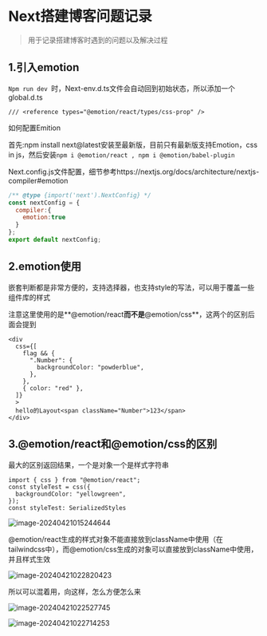 # Next搭建博客问题记录

> 用于记录搭建博客时遇到的问题以及解决过程

## 1.引入emotion

`Npm run dev `时，Next-env.d.ts文件会自动回到初始状态，所以添加一个global.d.ts

```tsx
/// <reference types="@emotion/react/types/css-prop" />
```

如何配置Emition

首先:npm install next@latest安装至最新版，目前只有最新版支持Emotion，css in js，然后安装`npm i @emotion/react , npm i @emotion/babel-plugin  `

Next.config.js文件配置，细节参考https://nextjs.org/docs/architecture/nextjs-compiler#emotion

```js
/** @type {import('next').NextConfig} */
const nextConfig = {
  compiler:{
    emotion:true
  }
};
export default nextConfig;
```

## 2.emotion使用

嵌套判断都是非常方便的，支持选择器，也支持style的写法，可以用于覆盖一些组件库的样式

注意这里使用的是**@emotion/react**而不是**@emotion/css**，这两个的区别后面会提到

```tsx
<div
  css={[
    flag && {
      ".Number": {
        backgroundColor: "powderblue",
      },
    },
    { color: "red" },
  ]}
  >
  hello的Layout<span className="Number">123</span>
</div>
```

## 3.@emotion/react和@emotion/css的区别

最大的区别返回结果，一个是对象一个是样式字符串

```tsx
import { css } from "@emotion/react";
const styleTest = css({
  backgroundColor: "yellowgreen",
});
const styleTest: SerializedStyles
```

![image-20240421015244644](https://gitee.com/ding_wei_wu/img-path/raw/master/img/image-20240421015244644.png)

@emotion/react生成的样式对象不能直接放到className中使用（在tailwindcss中），而@emotion/css生成的对象可以直接放到className中使用，并且样式生效

![image-20240421022820423](https://gitee.com/ding_wei_wu/img-path/raw/master/img/image-20240421022820423.png)

所以可以混着用，向这样，怎么方便怎么来

![image-20240421022527745](https://gitee.com/ding_wei_wu/img-path/raw/master/img/image-20240421022527745.png)

![image-20240421022714253](https://gitee.com/ding_wei_wu/img-path/raw/master/img/image-20240421022714253.png)